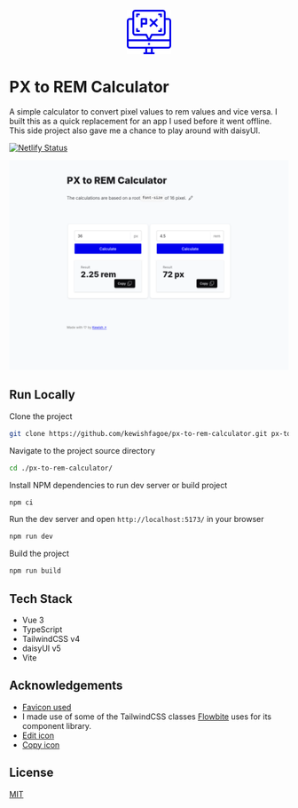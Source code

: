 <p align="center"><img src="public/px-screen.svg" width="80" height="80" alt="Logo"></p>

# PX to REM Calculator

A simple calculator to convert pixel values to rem values and vice versa.
I built this as a quick replacement for an app I used before it went offline.
This side project also gave me a chance to play around with daisyUI.

[![Netlify Status](https://api.netlify.com/api/v1/badges/7468f102-517b-4bca-9860-6cc09a7a1167/deploy-status)](https://app.netlify.com/projects/px-to-rem-calculator/deploys)

![](screenshot.png)


## Run Locally

Clone the project

```bash
git clone https://github.com/kewishfagoe/px-to-rem-calculator.git px-to-rem-calculator
```

Navigate to the project source directory

```bash
cd ./px-to-rem-calculator/
```

Install NPM dependencies to run dev server or build project

```bash
npm ci
```

Run the dev server and open `http://localhost:5173/` in your browser

```bash
npm run dev
```

Build the project

```bash
npm run build
```

## Tech Stack

- Vue 3
- TypeScript
- TailwindCSS v4
- daisyUI v5
- Vite

## Acknowledgements

- [Favicon used](https://www.reshot.com/free-svg-icons/item/size-advertising-4DA63UVR7M/)
- I made use of some of the TailwindCSS classes [Flowbite](https://flowbite.com/docs/forms/input-field/) uses for its component library.
- [Edit icon](https://icons.getbootstrap.com/icons/pencil/)
- [Copy icon](https://icons.getbootstrap.com/icons/copy/)

## License

[MIT](/LICENSE)
